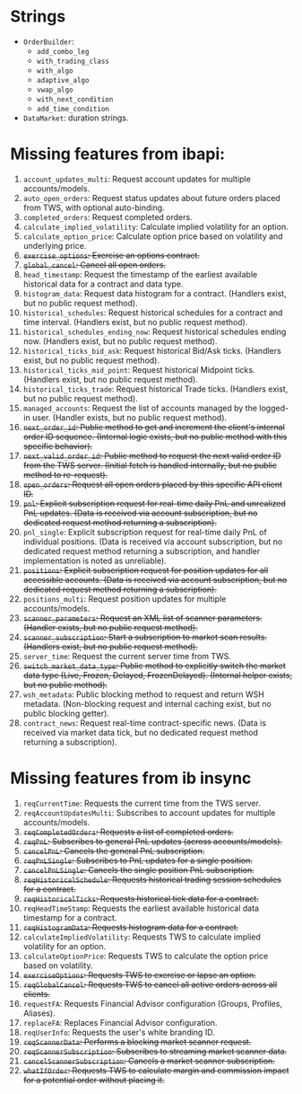 # Strings
- `OrderBuilder`:
  - `add_combo_leg`
  - `with_trading_class`
  - `with_algo`
  - `adaptive_algo`
  - `vwap_algo`
  - `with_next_condition`
  - `add_time_condition`
- `DataMarket`: duration strings.

# Missing features from ibapi:
1.  `account_updates_multi`: Request account updates for multiple accounts/models.
2.  `auto_open_orders`: Request status updates about future orders placed from TWS, with optional auto-binding.
3.  `completed_orders`: Request completed orders.
4.  `calculate_implied_volatility`: Calculate implied volatility for an option.
5.  `calculate_option_price`: Calculate option price based on volatility and underlying price.
6.  ~~`exercise_options`: Exercise an options contract.~~
7.  ~~`global_cancel`: Cancel all open orders.~~
8.  `head_timestamp`: Request the timestamp of the earliest available historical data for a contract and data type.
9.  `histogram_data`: Request data histogram for a contract. (Handlers exist, but no public request method).
10. `historical_schedules`: Request historical schedules for a contract and time interval. (Handlers exist, but no public request
method).
11. `historical_schedules_ending_now`: Request historical schedules ending now. (Handlers exist, but no public request method).
12. `historical_ticks_bid_ask`: Request historical Bid/Ask ticks. (Handlers exist, but no public request method).
13. `historical_ticks_mid_point`: Request historical Midpoint ticks. (Handlers exist, but no public request method).
14. `historical_ticks_trade`: Request historical Trade ticks. (Handlers exist, but no public request method).
15. `managed_accounts`: Request the list of accounts managed by the logged-in user. (Handler exists, but no public request method).
16. ~~`next_order_id`: Public method to get and increment the client's internal order ID sequence. (Internal logic exists, but no
public method with this specific behavior).~~
17. ~~`next_valid_order_id`: Public method to request the next valid order ID from the TWS server. (Initial fetch is handled
internally, but no public method to re-request).~~
18. ~~`open_orders`: Request all open orders placed by this specific API client ID.~~
19. ~~`pnl`: Explicit subscription request for real-time daily PnL and unrealized PnL updates. (Data is received via account
subscription, but no dedicated request method returning a subscription).~~
20. `pnl_single`: Explicit subscription request for real-time daily PnL of individual positions. (Data is received via account
subscription, but no dedicated request method returning a subscription, and handler implementation is noted as unreliable).
21. ~~`positions`: Explicit subscription request for position updates for all accessible accounts. (Data is received via account
subscription, but no dedicated request method returning a subscription).~~
22. `positions_multi`: Request position updates for multiple accounts/models.
23. ~~`scanner_parameters`: Request an XML list of scanner parameters. (Handler exists, but no public request method).~~
24. ~~`scanner_subscription`: Start a subscription to market scan results. (Handlers exist, but no public request method).~~
25. `server_time`: Request the current server time from TWS.
26. ~~`switch_market_data_type`: Public method to explicitly switch the market data type (Live, Frozen, Delayed, FrozenDelayed).
(Internal helper exists, but no public method).~~
27. `wsh_metadata`: Public blocking method to request and return WSH metadata. (Non-blocking request and internal caching exist, but
no public blocking getter).
28. `contract_news`: Request real-time contract-specific news. (Data is received via market data tick, but no dedicated request
method returning a subscription).

# Missing features from ib insync
1.  `reqCurrentTime`: Requests the current time from the TWS server.
2.  `reqAccountUpdatesMulti`: Subscribes to account updates for multiple accounts/models.
3.  ~~`reqCompletedOrders`: Requests a list of completed orders.~~
4.  ~~`reqPnL`: Subscribes to general PnL updates (across accounts/models).~~
5.  ~~`cancelPnL`: Cancels the general PnL subscription.~~
6.  ~~`reqPnLSingle`: Subscribes to PnL updates for a single position.~~
7.  ~~`cancelPnLSingle`: Cancels the single position PnL subscription.~~
8.  ~~`reqHistoricalSchedule`: Requests historical trading session schedules for a contract.~~
9.  ~~`reqHistoricalTicks`: Requests historical tick data for a contract.~~
10. `reqHeadTimeStamp`: Requests the earliest available historical data timestamp for a contract.
11. ~~`reqHistogramData`: Requests histogram data for a contract.~~
12. `calculateImpliedVolatility`: Requests TWS to calculate implied volatility for an option.
13. `calculateOptionPrice`: Requests TWS to calculate the option price based on volatility.
14. ~~`exerciseOptions`: Requests TWS to exercise or lapse an option.~~
15. ~~`reqGlobalCancel`: Requests TWS to cancel all active orders across all clients.~~
16. `requestFA`: Requests Financial Advisor configuration (Groups, Profiles, Aliases).
17. `replaceFA`: Replaces Financial Advisor configuration.
18. `reqUserInfo`: Requests the user's white branding ID.
19. ~~`reqScannerData`: Performs a blocking market scanner request.~~
20. ~~`reqScannerSubscription`: Subscribes to streaming market scanner data.~~
21. ~~`cancelScannerSubscription`: Cancels a market scanner subscription.~~
22. ~~`whatIfOrder`: Requests TWS to calculate margin and commission impact for a potential order without placing it.~~
